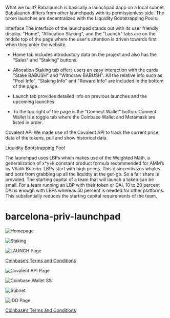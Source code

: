 What we built? Babalaunch is basically a launchpad dapp on a local subnet. Babalaunch differs from other launchpads with its permissionless side. The token launches are decentralized with the Liquidity Bootstrapping Pools.

Interface 
The interface of the launchpad stands out with its user friendly display. "Home", "Allocation Staking", and the "Launch" tabs are on the middle top of the page where the user's attention is driven towards first when they enter the website.

- Home tab includes introductory data on the project and also has the "Sales" and "Staking" buttons.

- Allocation Staking tab offers users an easy interaction with the cards "Stake BABUSH" and "Withdraw BABUSH". All the relative info such as "Pool Info", "Staking Info" and "Reward Info" are included in the bottom of the page.

- Launch tab provides detailed info on previous launches and the upcoming launches.

- To the top right of the page is the "Connect Wallet" button. Connect Wallet is a toggle tab where the Coinbase Wallet and Metamask are listed in order.

Covalent API We made use of the Covalent API to track the current price data of the tokens, pull and show historical data.

Liquidity Bootstrapping Pool

The launchpad uses LBPs which makes use of the Weighted Math, a generalization of x*y=k constant product formula recommended for AMM’s by Vitalik Buterin.
LBPs start with high prices. This disincentivizes whales and bots from grabbing up all the liquidty at the get-go. So a fair share is provided.
The starting capital of a team that will launch a token can be small. For a team running an LBP with their token or DAI, 10 to 20 percent DAI is enough with LBPs whereas 50 percent is needed for other platforms. This substantially reduces the starting capital requirements of the team.

# barcelona-priv-launchpad

![Homepage](https://raw.githubusercontent.com/izzetemredemir/barcelona-priv-launchpad/master/images/homepage.jpeg?token=GHSAT0AAAAAABSSUUU2CBTFUVUBMT2WBO2MYSJC22Q)

![Staking](https://raw.githubusercontent.com/izzetemredemir/barcelona-priv-launchpad/master/images/stake.jpeg?token=GHSAT0AAAAAABSSUUU3FONJH7Q423RS37O6YSJC35A)

![LAUNCH Page](https://raw.githubusercontent.com/izzetemredemir/barcelona-priv-launchpad/master/images/launchPage.jpeg?token=GHSAT0AAAAAABSSUUU3SQ56GTBBUEHFRGCGYSJC4MQ)

[Coinbase’s Terms and Conditions](https://docs.cloud.coinbase.com/wallet-sdk/docs/avalanche-2022)



![Covalent API Page](https://raw.githubusercontent.com/izzetemredemir/barcelona-priv-launchpad/master/images/Covalent.jpeg?token=GHSAT0AAAAAABSSUUU3L755EO4IPFCFIL7EYSJDBUA)


![Coinbase Wallet SS](https://raw.githubusercontent.com/izzetemredemir/barcelona-priv-launchpad/master/images/coinbaseWallet.jpeg?token=GHSAT0AAAAAABSSUUU3QCVJOFZRJCY2J2SUYSJDCLQ)


![Subnet](https://raw.githubusercontent.com/izzetemredemir/barcelona-priv-launchpad/master/images/subnet.jpg?token=GHSAT0AAAAAABSSUUU3PLU54IXJBGFI24CKYSJDEUA)

![IDO Page](https://raw.githubusercontent.com/izzetemredemir/barcelona-priv-launchpad/master/images/IDO%20page.jpeg?token=GHSAT0AAAAAABSSUUU35EAURGYMLH4MJ3RCYSJDFMQ)




[Coinbase’s Terms and Conditions](https://docs.cloud.coinbase.com/wallet-sdk/docs/avalanche-2022)

